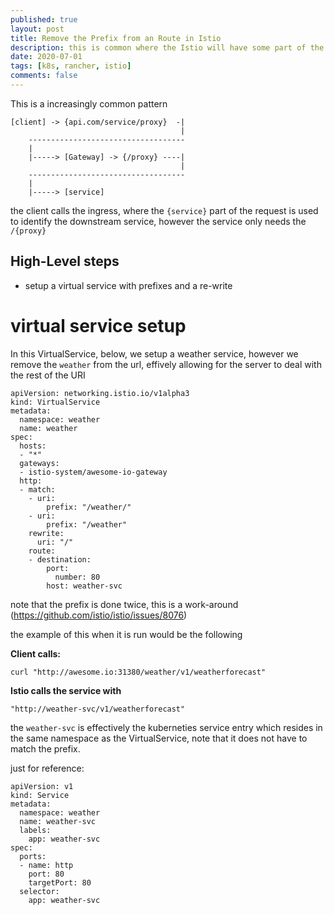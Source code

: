 ```yaml
---
published: true
layout: post
title: Remove the Prefix from an Route in Istio
description: this is common where the Istio will have some part of the route to identify which service, and will want to remove the identifier.
date: 2020-07-01
tags: [k8s, rancher, istio]
comments: false
---
```


This is a increasingly common pattern

```
[client] -> {api.com/service/proxy}  -|
                                      |
    -----------------------------------
    |
    |-----> [Gateway] -> {/proxy} ----|
                                      |
    -----------------------------------
    |
    |-----> [service]
```

the client calls the ingress, where the `{service}` part of the request is used to identify the downstream service, however the service only needs the `/{proxy}`

## High-Level steps

- setup a virtual service with prefixes and a re-write

# virtual service setup

In this VirtualService, below, we setup a weather service, however we remove the `weather` from the url, effively allowing for the server to deal with the rest of the URI

```
apiVersion: networking.istio.io/v1alpha3
kind: VirtualService
metadata:
  namespace: weather
  name: weather
spec:
  hosts:
  - "*"
  gateways:
  - istio-system/awesome-io-gateway
  http:
  - match:
    - uri:
        prefix: "/weather/"
    - uri:
        prefix: "/weather"
    rewrite:
      uri: "/"
    route:
    - destination:
        port:
          number: 80
        host: weather-svc
```

note that the prefix is done twice, this is a work-around (https://github.com/istio/istio/issues/8076)


the example of this when it is run would be the following

**Client calls:**

```
curl "http://awesome.io:31380/weather/v1/weatherforecast"
```

**Istio calls the service with**
```
"http://weather-svc/v1/weatherforecast"
```

the `weather-svc` is effectively the kuberneties service entry which resides in the same namespace as the VirtualService, note that it does not have to match the prefix.

just for reference:

```
apiVersion: v1
kind: Service
metadata:
  namespace: weather
  name: weather-svc
  labels:
    app: weather-svc
spec:
  ports:
  - name: http
    port: 80
    targetPort: 80
  selector:
    app: weather-svc
```

